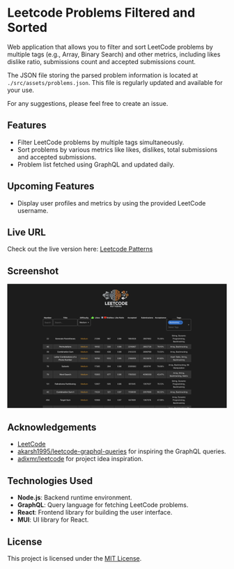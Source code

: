 # Leetcode Problems Filtered and Sorted
Web application that allows you to filter and sort LeetCode problems by multiple tags (e.g., Array, Binary Search) and other metrics, including likes dislike ratio, submissions count and accepted submissions count.

The JSON file storing the parsed problem information is located at `./src/assets/problems.json`. This file is regularly updated and available for your use.

For any suggestions, please feel free to create an issue.

## Features

- Filter LeetCode problems by multiple tags simultaneously.
- Sort problems by various metrics like likes, dislikes, total submissions and accepted submissions.
- Problem list fetched using GraphQL and updated daily.

## Upcoming Features

- Display user profiles and metrics by using the provided LeetCode username.


## Live URL

Check out the live version here: [Leetcode Patterns](https://leetcodepatterns.vercel.app)

## Screenshot

![Website Screenshot](./src/assets/Screenshot.png)



## Acknowledgements

- [LeetCode](https://leetcode.com) 
- [akarsh1995/leetcode-graphql-queries](https://github.com/akarsh1995/leetcode-graphql-queries/) for inspiring the GraphQL queries.
- [adixmr/leetcode](https://github.com/adixmr/leetcode/tree/main) for project idea inspiration.

## Technologies Used

- **Node.js**: Backend runtime environment.
- **GraphQL**: Query language for fetching LeetCode problems.
- **React**: Frontend library for building the user interface.
- **MUI**: UI library for React.

## License

This project is licensed under the [MIT License](https://choosealicense.com/licenses/mit/).
